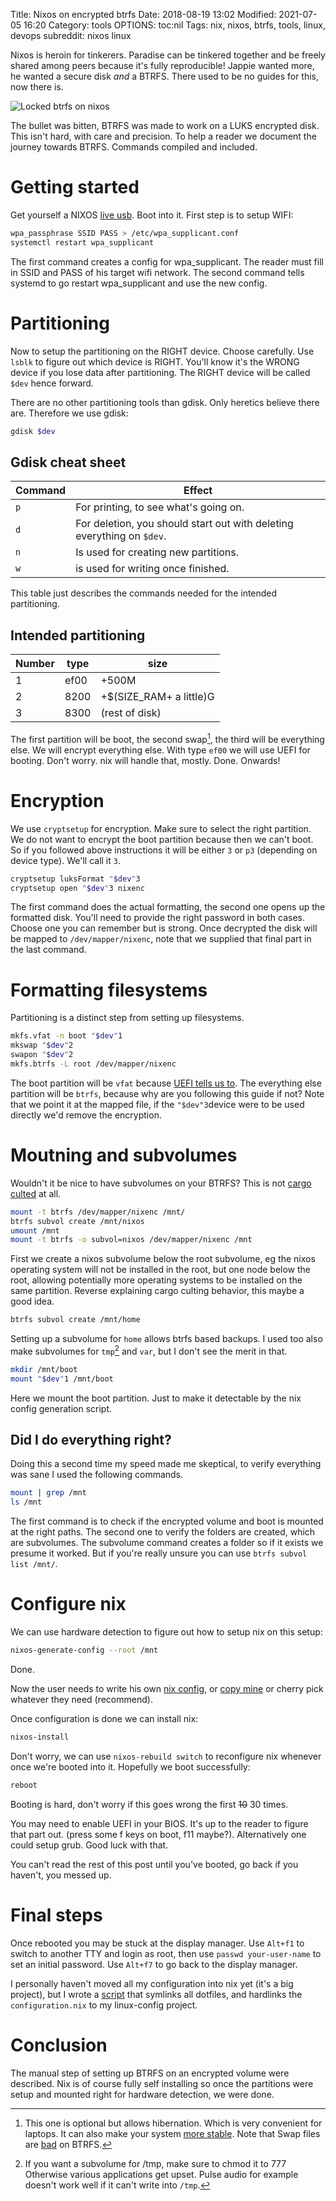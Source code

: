 Title: Nixos on encrypted btrfs
Date: 2018-08-19 13:02
Modified: 2021-07-05 16:20
Category: tools
OPTIONS: toc:nil
Tags: nix, nixos, btrfs, tools, linux, devops
subreddit: nixos linux

Nixos is heroin for tinkerers.
Paradise can be tinkered together and be freely shared among peers
because it's fully reproducible!
Jappie wanted more, he wanted a secure disk *and* a BTRFS.
There used to be no guides for this, now there is.

![Locked btrfs on nixos](/images/2018/locked_btrfs.svg)

The bullet was bitten, BTRFS was made to work on a LUKS encrypted disk.
This isn't hard, with care and precision.
To help a reader we document the journey towards BTRFS.
Commands compiled and included.

# Getting started
Get yourself a NIXOS [live usb](https://nixos.org/nixos/download.html).
Boot into it.
First step is to setup WIFI:

```bash
wpa_passphrase SSID PASS > /etc/wpa_supplicant.conf
systemctl restart wpa_supplicant
```

The first command creates a config for wpa_supplicant.
The reader must fill in SSID and PASS of his target wifi network.
The second command tells systemd to go restart wpa_supplicant and use the new config.

# Partitioning
Now to setup the partitioning on the RIGHT device.
Choose carefully.
Use `lsblk` to figure out which device is RIGHT.
You'll know it's the WRONG device if you lose data after partitioning.
The RIGHT device will be called `$dev` hence forward.

There are no other partitioning tools than gdisk.
Only heretics believe there are.
Therefore we use gdisk:

```bash
gdisk $dev
```

## Gdisk cheat sheet

| Command | Effect                                                                 |
|---------|------------------------------------------------------------------------|
| `p`     | For printing, to see what's going on.                                  |
| `d`     | For deletion, you should start out with deleting everything on `$dev`. |
| `n`     | Is used for creating new partitions.                                   |
| `w`     | is used for writing once finished.                                     |

This table just describes the commands needed for the intended partitioning.

## Intended partitioning

| Number | type | size           |
|--------|------|----------------|
|      1 | ef00 | +500M          |
|      2 | 8200 | +$(SIZE_RAM+ a little)G |
|      3 | 8300 | (rest of disk) |


The first partition will be boot,
the second swap[^optional],
the third will be everything else.
We will encrypt everything else.
With type `ef00` we will use UEFI for booting.
Don't worry. nix will handle that, mostly. 
Done. Onwards!
[^optional]: This one is optional but allows hibernation.
           Which is very convenient for laptops.
           It can also make your system [more stable](https://askubuntu.com/questions/291378/do-we-still-need-swap-partitions-on-servers).
           Note that 
           Swap files are [bad](https://wiki.archlinux.org/index.php/Btrfs#Swap_file)
           on BTRFS.

# Encryption
We use `cryptsetup` for encryption.
Make sure to select the right partition.
We do not want to encrypt the boot partition because then we can't boot.
So if you followed above instructions it will be either `3` or `p3`
(depending on device type).
We'll call it `3`.

```bash
cryptsetup luksFormat "$dev"3
cryptsetup open "$dev"3 nixenc
```

The first command does the actual formatting,
the second one opens up the formatted disk.
You'll need to provide the right password in both cases.
Choose one you can remember but is strong.
Once decrypted the disk will be mapped to `/dev/mapper/nixenc`,
note that we supplied that final part in the last command.

# Formatting filesystems
Partitioning is a distinct step from setting up filesystems.

```bash
mkfs.vfat -n boot "$dev"1
mkswap "$dev"2
swapon "$dev"2
mkfs.btrfs -L root /dev/mapper/nixenc
```
The boot partition will be `vfat` because [UEFI tells us to](https://wiki.archlinux.org/index.php/EFI_system_partition).
The everything else partition will be `btrfs`,
because why are you following this guide if not?
Note that we point it at the mapped file,
if the `"$dev"3`device were to be used directly we'd remove the encryption.

# Moutning and subvolumes
Wouldn't it be nice to have subvolumes on your BTRFS?
This is not [cargo culted](https://en.wikipedia.org/wiki/Cargo_cult_programming)
at all.

```bash
mount -t btrfs /dev/mapper/nixenc /mnt/
btrfs subvol create /mnt/nixos
umount /mnt
mount -t btrfs -o subvol=nixos /dev/mapper/nixenc /mnt
```

First we create a nixos subvolume below the root subvolume,
eg the nixos operating system will not be installed in the root,
but one node below the root,
allowing potentially more operating systems to be installed on the same
partition.
Reverse explaining cargo culting behavior,
this maybe a good idea.

```bash
btrfs subvol create /mnt/home
```

Setting up a subvolume for `home` allows btrfs based backups.
I used too also make subvolumes for `tmp`[^cmod] and `var`,
but I don't see the merit in that.

[^cmod]: If you want a subvolume for /tmp, make sure to chmod it to 777
        Otherwise various applications get upset.
        Pulse audio for example doesn't work well if it can't write into `/tmp`.


```bash
mkdir /mnt/boot
mount "$dev"1 /mnt/boot
```

Here we mount the boot partition.
Just to make it detectable by the nix config generation script.

## Did I do everything right?
Doing this a second time my speed made me skeptical,
to verify everything was sane I used the following commands.

```bash
mount | grep /mnt
ls /mnt
```

The first command is to check if the encrypted volume and boot is mounted at
the right paths.
The second one to verify the folders are created, which are subvolumes.
The subvolume command creates a folder so if it exists we presume it worked.
But if you're really unsure you can use `btrfs subvol list /mnt/`.

# Configure nix
We can use hardware detection to figure out how to setup nix on this setup:

```bash
nixos-generate-config --root /mnt
```

Done.

Now the user needs to write his own [nix config](https://nixos.org/nixos/manual/index.html#sec-changing-config),
or [copy mine](https://github.com/jappeace/linux-config/blob/master/configuration.nix)
or cherry pick whatever they need (recommend).

Once configuration is done we can install nix:

```bash
nixos-install
```

Don't worry, we can use `nixos-rebuild switch` to reconfigure nix whenever once
we're booted into it.
Hopefully we boot successfully:

```bash
reboot
```
Booting is hard, don't worry if this goes wrong the first <s>10</s> 30 times.

You may need to enable UEFI in your BIOS.
It's up to the reader to figure that part out.
(press some f keys on boot, f11 maybe?).
Alternatively one could setup grub. Good luck with that.

You can't read the rest of this post until you've booted,
go back if you haven't, you messed up.

# Final steps
Once rebooted you may be stuck at the display manager.
Use `Alt+f1` to switch to another TTY and login as root,
then use `passwd your-user-name` to set an initial password.
Use `Alt+f7` to go back to the display manager.

I personally haven't moved all my configuration into nix yet
(it's a big project),
but I wrote a [script](https://github.com/jappeace/linux-config/blob/master/scripts/nixos-setup.sh)
that symlinks all dotfiles, and hardlinks
the `configuration.nix` to my linux-config project.

# Conclusion
The manual step of setting up BTRFS on an encrypted volume were described.
Nix is of course fully self installing so once the partitions were setup 
and mounted right for hardware detection,
we were done.

